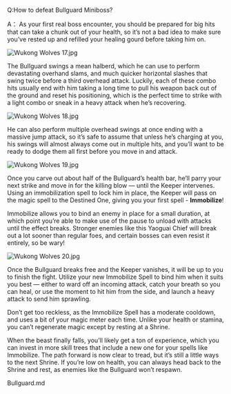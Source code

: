 Q:How to defeat Bullguard Miniboss?

A：
As your first real boss encounter, you should be prepared for big hits that can take a chunk out of your health, so it’s not a bad idea to make sure you’ve rested up and refilled your healing gourd before taking him on. 

![Wukong Wolves 17.jpg](https://oyster.ignimgs.com/mediawiki/apis.ign.com/black-myth-wukong/b/b9/Wukong_Wolves_17.jpg)

The Bullguard swings a mean halberd, which he can use to perform devastating overhand slams, and much quicker horizontal slashes that swing twice before a third overhead attack. Luckily, each of these combo hits usually end with him taking a long time to pull his weapon back out of the ground and reset his positioning, which is the perfect time to strike with a light combo or sneak in a heavy attack when he’s recovering. 

![Wukong Wolves 18.jpg](https://oyster.ignimgs.com/mediawiki/apis.ign.com/black-myth-wukong/8/89/Wukong_Wolves_18.jpg)

He can also perform multiple overhead swings at once ending with a massive jump attack, so it’s safe to assume that unless he’s charging at you, his swings will almost always come out in multiple hits, and you’ll want to be ready to dodge them all first before you move in and attack. 

![Wukong Wolves 19.jpg](https://oyster.ignimgs.com/mediawiki/apis.ign.com/black-myth-wukong/3/30/Wukong_Wolves_19.jpg)

Once you carve out about half of the Bullguard’s health bar, he’ll parry your next strike and move in for the killing blow — until the Keeper intervenes. Using an immobilization spell to lock him in place, the Keeper will pass on the magic spell to the Destined One, giving you your first spell - **Immobilize**! 

Immobilize allows you to bind an enemy in place for a small duration, at which point you’re able to make use of the pause to unload with attacks until the effect breaks. Stronger enemies like this Yaoguai Chief will break out a lot sooner than regular foes, and certain bosses can even resist it entirely, so be wary! 

![Wukong Wolves 20.jpg](https://oyster.ignimgs.com/mediawiki/apis.ign.com/black-myth-wukong/e/eb/Wukong_Wolves_20.jpg)

Once the Bullguard breaks free and the Keeper vanishes, it will be up to you to finish the fight. Utilize your new Immobilize Spell to bind him when it suits you best — either to ward off an incoming attack, catch your breath so you can heal, or use the moment to hit him from the side, and launch a heavy attack to send him sprawling. 

Don’t get too reckless, as the Immobilize Spell has a moderate cooldown, and uses a bit of your magic meter each time. Unlike your health or stamina, you can’t regenerate magic except by resting at a Shrine. 

When the beast finally falls, you’ll likely get a ton of experience, which you can invest in more skill trees that include a new one for your spells like Immobilize. The path forward is now clear to tread, but it’s still a little ways to the next Shrine. If you’re low on health, you can always head back to the Shrine and rest, as enemies like the Bullguard won’t respawn. 

Bullguard.md